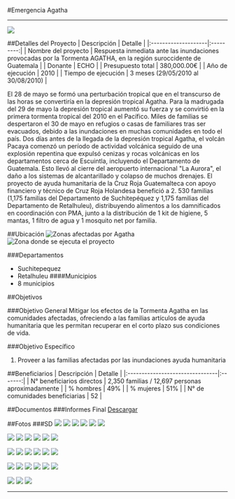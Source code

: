 #Emergencia Agatha
- - - - - - - - - - - - - - - - - - - - - - - - - - - - - - - - - - -

![](p09-agatha/portada.jpg)

##Detalles del Proyecto
| Descripción         | Detalle   |
|:--------------------|:---------:|
| Nombre del proyecto | Respuesta inmediata ante las inundaciones provocadas por la Tormenta AGATHA, en la región suroccidente de Guatemala |
| Donante             | ECHO |
| Presupuesto total   | 380,000.00€ |
| Año de ejecución    | 2010 |
| Tiempo de ejecución | 3 meses (29/05/2010 al 30/08/2010) |

El 28 de mayo se formó una perturbación tropical que en el transcurso de las horas se convertiría en la depresión tropical Agatha. Para la madrugada del 29 de mayo la depresión tropical aumentó su fuerza y se convirtió en la primera tormenta tropical del 2010 en el Pacífico. Miles de familias se despertaron el 30 de mayo en refugios o casas de familiares tras ser evacuados, debido a las inundaciones en muchas comunidades en todo el país. Dos días antes de la llegada de la depresión tropical Agatha, el volcán Pacaya comenzó un período de actividad volcánica seguido de una explosión repentina que expulsó cenizas y rocas volcánicas en los departamentos cerca de Escuintla, incluyendo el Departamento de Guatemala. Esto llevó al cierre del aeropuerto internacional "La Aurora", el daño a los sistemas de alcantarillado y colapso de muchos drenajes. El proyecto de ayuda humanitaria de la Cruz Roja Guatemalteca con apoyo financiero y técnico de Cruz Roja Holandesa benefició a 2. 530 familias (1,175 familias del Departamento de Suchitepéquez y 1,175 familias del Departamento de Retalhuleu), distribuyendo alimentos a los damnificados en coordinación con PMA, junto a la distribución de 1 kit de higiene, 5 mantas, 1 filtro de agua y 1 mosquito net por familia. 

##Ubicación
![Zonas afectadas por Agatha](p09-agatha/areas_afectadas.png)
![Zona donde se ejecuta el proyecto](p09-agatha/areas_accion.jpg)

###Departamentos
* Suchitepequez
* Retalhuleu
####Municipios
* 8 municipios

##Objetivos

###Objetivo General
Mitigar los efectos de la Tormenta Agatha en las comunidades afectadas, ofreciendo a las familias artículos de ayuda humanitaria que les permitan recuperar en el corto plazo sus condiciones de vida.

###Objetivo Específico
1. Proveer a las familias  afectadas por las inundaciones ayuda humanitaria

##Beneficiarios
| Descripción                     | Detalle |
|:--------------------------------|:-------:|
| N° beneficiarios directos       | 2,350 familias / 12,697 personas aproximadamente |
| % hombres                       | 49% |
| % mujeres                       | 51% |
| N° de comunidades beneficiarias | 52 |

##Documentos
###Informes Final
<a class="media {}" href="proyectos/p09-agatha/2-informes/final_narrative_report.pdf"></a>
<a class="descarga-pdf" href="p09-agatha/2-informes/final_narrative_report.pdf">Descargar</a>

##Fotos
###SD
![](p09-agatha/6-fotografias/001.jpg)
![](p09-agatha/6-fotografias/002.jpg)
![](p09-agatha/6-fotografias/003.jpg)
![](p09-agatha/6-fotografias/004.jpg)
![](p09-agatha/6-fotografias/005.jpg)
![](p09-agatha/6-fotografias/006.jpg)

![](p09-agatha/6-fotografias/007.jpg)
![](p09-agatha/6-fotografias/008.jpg)
![](p09-agatha/6-fotografias/009.jpg)
![](p09-agatha/6-fotografias/010.jpg)
![](p09-agatha/6-fotografias/011-venecia.jpg)
![](p09-agatha/6-fotografias/012.jpg)

![](p09-agatha/6-fotografias/013-pa.jpg)
![](p09-agatha/6-fotografias/014.jpg)
![](p09-agatha/6-fotografias/015.jpg)
![](p09-agatha/6-fotografias/016-centro.jpg)
![](p09-agatha/6-fotografias/018.jpg)
![](p09-agatha/6-fotografias/019.jpg)

![](p09-agatha/6-fotografias/020-centro.jpg)
![](p09-agatha/6-fotografias/021.jpg)
![](p09-agatha/6-fotografias/022.jpg)
![](p09-agatha/6-fotografias/023.jpg)
![](p09-agatha/6-fotografias/024-pa.jpg)
![](p09-agatha/6-fotografias/025.jpg)

![](p09-agatha/6-fotografias/026.jpg)
![](p09-agatha/6-fotografias/027.jpg)
![](p09-agatha/6-fotografias/028.jpg)

- - - - - - - - - - - - - - - - - - - - - - - - - - - - - - - - - - -

[p01]: proyectos/p01.md	"Programa para el Desarrollo"
[p02]: proyectos/p02.md	"Cooperación Holandesa para Ayuda en Centroamérica -CHACA-"
[p03]: proyectos/p03.md	"Atención a la salud preventiva, agua y saneamiento en 12 comunidades de Alta Verapaz, Guatemala"
[p04]: proyectos/p04.md	"Fortalecimiento de las Capacidades para la mitigación de desastres en el Municipio de Cobán y 30 comunidades de la cuenca del Río Chixoy"
[p05]: proyectos/p05.md	"Reduciendo los Riesgos en Comunidades Vulnerables del  Municipio de Santo Domingo, Departamento de Suchitepéquez, Guatemala"
[p06]: proyectos/p06.md	"Fortaleciendo capacidades ante los riesgos de Cambio Climático en el Oriente de Guatemala"
[p07]: proyectos/p07.md	"Reducción de Vulnerabilidades ante los efectos del Cambio Climático en Guatemala, Fase II"
[p08]: proyectos/p08.md	"Trabajando juntos podemos reducir los riesgos en las comunidades vulnerables de Champerico y Retalhuleu, Guatemala"
[p09]: proyectos/p09.md	"Respuesta inmediata ante las inundaciones provocadas por la Tormenta AGATHA, en la región suroccidente de Guatemala"
[p10]: proyectos/p10.md	"Fortaleciendo la Resiliencia de las comunidades ante los efectos de los desastres en parcelamiento La Máquina, Suchitepéquez y Retalhuleu"
[p11]: proyectos/p11.md	"Reducción del riesgo de desastres incrementados por el Cambio Climático"
[p12]: proyectos/p12.md	"Respuesta Inmediata a los efectos de los sismos en el departamento de Santa Rosa, Guatemala"
[p13]: proyectos/p13.md	"Aumentando la resiliencia ante los desastres en el departamento del Peten, Guatemala"
[p14]: proyectos/p14.md	"Mejorando la Salud Materno Neonatal de Comunidades Vulnerables de San Marcos, Guatemala"

<script type="text/javascript">$('.media').media();</script>